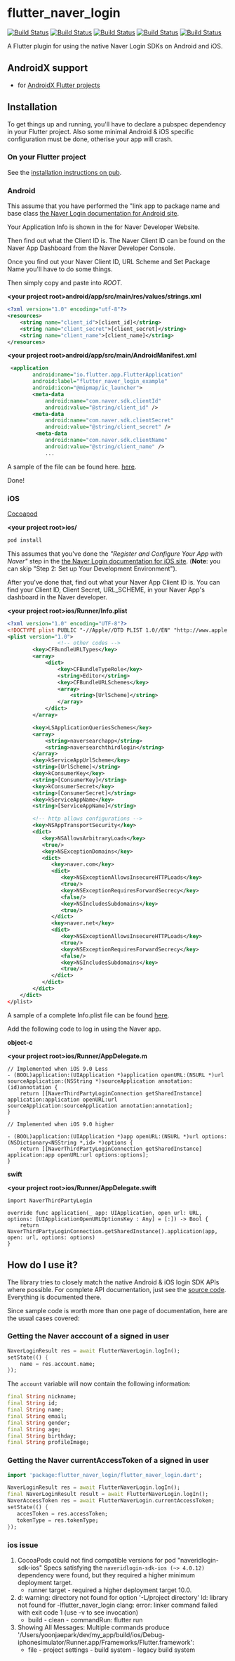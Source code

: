 # flutter_naver_login
[![Build Status](https://img.shields.io/badge/pub-v1.2.1-success.svg)](https://travis-ci.org/roughike/flutter_naver_login)
[![Build Status](https://img.shields.io/badge/pod-v1.6.1-success.svg)](https://travis-ci.org/roughike/flutter_naver_login)
[![Build Status](https://img.shields.io/badge/ios-10.0-success.svg)](https://travis-ci.org/roughike/flutter_naver_login)
[![Build Status](https://img.shields.io/badge/naverSDK-v4.0.12-success.svg)](https://travis-ci.org/roughike/flutter_naver_login)
[![Build Status](https://img.shields.io/badge/build-passing-success.svg)](https://travis-ci.org/roughike/flutter_naver_login)

A Flutter plugin for using the native Naver Login SDKs on Android and iOS.

## AndroidX support

- for [AndroidX Flutter projects](https://flutter.dev/docs/development/packages-and-plugins/androidx-compatibility)

## Installation

To get things up and running, you'll have to declare a pubspec dependency in your Flutter project.
Also some minimal Android & iOS specific configuration must be done, otherise your app will crash.

### On your Flutter project

See the [installation instructions on pub](https://pub.dartlang.org/packages/flutter_naver_login#-installing-tab-).

### Android

This assume that you have performed the "link app to package name and base class [the Naver Login documentation for Android site](https://developers.naver.com/docs/login/android/).

Your Application Info is shown in the for Naver Developer Website.

Then find out what the Client ID is. The Naver Client ID can be found on the Naver App Dashboard from the Naver Developer Console.

Once you find out your Naver Client ID, URL Scheme and Set Package Name  you'll have to do some things.

Then simply copy and paste into _ROOT_.

**\<your project root>android/app/src/main/res/values/strings.xml**

```xml
<?xml version="1.0" encoding="utf-8"?>
<resources>
    <string name="client_id">[client_id]</string>
    <string name="client_secret">[client_secret]</string>
    <string name="client_name">[client_name]</string>
</resources>
```

**\<your project root>android/app/src/main/AndroidManifest.xml**

```xml
 <application
        android:name="io.flutter.app.FlutterApplication"
        android:label="flutter_naver_login_example"
        android:icon="@mipmap/ic_launcher">
        <meta-data
            android:name="com.naver.sdk.clientId"
            android:value="@string/client_id" />
        <meta-data
            android:name="com.naver.sdk.clientSecret"
            android:value="@string/client_secret" />
         <meta-data
            android:name="com.naver.sdk.clientName"
            android:value="@string/client_name" />
			...
```


A sample of the file can be found here. [here](https://github.com/yoonjaepark/flutter_naver_login/blob/master/example/android/app/src/main/AndroidManifest.xml).

Done!

### iOS
[Cocoapod](https://cocoapods.org/)

**\<your project root>ios/**

```bash
pod install
```

This assumes that you've done the _"Register and Configure Your App with Naver"_ step in the
[the Naver Login documentation for iOS site](https://developers.naver.com/docs/login/ios/).
(**Note**: you can skip "Step 2: Set up Your Development Environment").

After you've done that, find out what your Naver App Client ID is. You can find your Client ID, Client Secret, URL_SCHEME, in your Naver App's dashboard in the Naver developer.

**\<your project root>ios/Runner/Info.plist**
```xml
<?xml version="1.0" encoding="UTF-8"?>
<!DOCTYPE plist PUBLIC "-//Apple//DTD PLIST 1.0//EN" "http://www.apple.com/DTDs/PropertyList-1.0.dtd">
<plist version="1.0">
				<!-- other codes -->
        <key>CFBundleURLTypes</key>
        <array>
            <dict>
                <key>CFBundleTypeRole</key>
                <string>Editor</string>
                <key>CFBundleURLSchemes</key>
                <array>
                    <string>[UrlScheme]</string>
                </array>
            </dict>
        </array>

        <key>LSApplicationQueriesSchemes</key>
        <array>
            <string>naversearchapp</string>
            <string>naversearchthirdlogin</string>
        </array>
        <key>kServiceAppUrlScheme</key>
        <string>[UrlScheme]</string>
        <key>kConsumerKey</key>
        <string>[ConsumerKey]</string>
        <key>kConsumerSecret</key>
        <string>[ConsumerSecret]</string>
        <key>kServiceAppName</key>
        <string>[ServiceAppName]</string>

        <!-- http allows configurations -->
        <key>NSAppTransportSecurity</key>
        <dict>
           <key>NSAllowsArbitraryLoads</key>
           <true/>
           <key>NSExceptionDomains</key>
           <dict>
              <key>naver.com</key>
              <dict>
                 <key>NSExceptionAllowsInsecureHTTPLoads</key>
                 <true/>
                 <key>NSExceptionRequiresForwardSecrecy</key>
                 <false/>
                 <key>NSIncludesSubdomains</key>
                 <true/>
              </dict>
              <key>naver.net</key>
              <dict>
                 <key>NSExceptionAllowsInsecureHTTPLoads</key>
                 <true/>
                 <key>NSExceptionRequiresForwardSecrecy</key>
                 <false/>
                 <key>NSIncludesSubdomains</key>
                 <true/>
              </dict>
           </dict>
        </dict>
    </dict>
</plist>
```
A sample of a complete Info.plist file can be found [here](https://github.com/yoonjaepark/flutter_naver_login/blob/master/example/ios/Runner/Info.plist).


Add the following code to log in using the Naver app.

**object-c**

**\<your project root>ios/Runner/AppDelegate.m**
```
// Implemented when iOS 9.0 Less
- (BOOL)application:(UIApplication *)application openURL:(NSURL *)url sourceApplication:(NSString *)sourceApplication annotation:(id)annotation {
    return [[NaverThirdPartyLoginConnection getSharedInstance] application:application openURL:url sourceApplication:sourceApplication annotation:annotation];
}

// Implemented when iOS 9.0 higher

- (BOOL)application:(UIApplication *)app openURL:(NSURL *)url options:(NSDictionary<NSString *,id> *)options {
    return [[NaverThirdPartyLoginConnection getSharedInstance] application:app openURL:url options:options];
}
```

**swift**

**\<your project root>ios/Runner/AppDelegate.swift**
```
import NaverThirdPartyLogin

override func application(_ app: UIApplication, open url: URL, options: [UIApplicationOpenURLOptionsKey : Any] = [:]) -> Bool {
    return NaverThirdPartyLoginConnection.getSharedInstance().application(app, open: url, options: options)
}
```

## How do I use it?

The library tries to closely match the native Android & iOS login SDK APIs where possible. For complete API documentation, just see the [source code](). Everything is documented there.

Since sample code is worth more than one page of documentation, here are the usual cases covered:

### Getting the Naver acccount of a signed in user

```dart
NaverLoginResult res = await FlutterNaverLogin.logIn();
setState(() {
    name = res.account.name;
});
```

The `account` variable will now contain the following information:

```dart
final String nickname;
final String id;
final String name;
final String email;
final String gender;
final String age;
final String birthday;
final String profileImage;
```

### Getting the Naver currentAccessToken of a signed in user

```dart
import 'package:flutter_naver_login/flutter_naver_login.dart';

NaverLoginResult res = await FlutterNaverLogin.logIn();
final NaverLoginResult result = await FlutterNaverLogin.logIn();
NaverAccessToken res = await FlutterNaverLogin.currentAccessToken;
setState(() {
   accesToken = res.accessToken;
   tokenType = res.tokenType;
});
```


### ios issue
1. CocoaPods could not find compatible versions for pod "naveridlogin-sdk-ios" Specs satisfying the `naveridlogin-sdk-ios (~> 4.0.12)` dependency were found, but they required a higher minimum deployment target.
    - runner target - required a higher deployment target 10.0.
1. d: warning: directory not found for option '-L/project directory'
ld: library not found for -lflutter_naver_login
clang: error: linker command failed with exit code 1 (use -v to see invocation)
    - build - clean - commandRun: flutter run
1. Showing All Messages: Multiple commands produce '/Users/yoonjaepark/dev/my_app/build/ios/Debug-iphonesimulator/Runner.app/Frameworks/Flutter.framework':
    - file - project settings - build system - legacy build system
